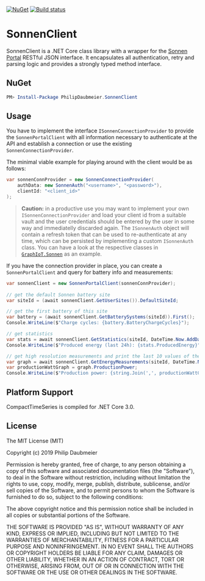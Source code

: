 ﻿[![NuGet](http://img.shields.io/nuget/v/PhilipDaubmeier.SonnenClient.svg?style=flat-square)](https://www.nuget.org/packages/PhilipDaubmeier.SonnenClient/)
[![Build status](https://ci.appveyor.com/api/projects/status/mj67oe2c9wfkv2ld/branch/master?svg=true)](https://ci.appveyor.com/project/philipdaubmeier/graphiot/branch/master)

# SonnenClient

SonnenClient is a .NET Core class library with a wrapper for the [Sonnen Portal](https://account.sonnen.de/) RESTful JSON interface. It encapsulates all authentication, retry and parsing logic and provides a strongly typed method interface.

## NuGet

```powershell
PM> Install-Package PhilipDaubmeier.SonnenClient
```

## Usage

You have to implement the interface `ISonnenConnectionProvider` to provide the `SonnenPortalClient` with all information necessary to authenticate at the API and establish a connection or use the existing `SonnenConnectionProvider`.

The minimal viable example for playing around with the client would be as follows:

```csharp
var sonnenConnProvider = new SonnenConnectionProvider(
    authData: new SonnenAuth("<username>", "<password>"),
    clientId: "<client_id>"
);
```

> **Caution:** in a productive use you may want to implement your own `ISonnenConnectionProvider` and load your client id from a suitable vault and the user credentials should be entered by the user in some way and immediatelly discarded again. The `ISonnenAuth` object will contain a refresh token that can be used to re-authenticate at any time, which can be persisted by implementing a custom `ISonnenAuth` class. You can have a look at the respective classes in [`GraphIoT.Sonnen`](../GraphIoT.Sonnen/Config) as an example.

If you have the connection provider in place, you can create a `SonnenPortalClient` and query for battery info and measurements:

```csharp
var sonnenClient = new SonnenPortalClient(sonnenConnProvider);
            
// get the default Sonnen battery site
var siteId = (await sonnenClient.GetUserSites()).DefaultSiteId;

// get the first battery of this site
var battery = (await sonnenClient.GetBatterySystems(siteId)).First();
Console.WriteLine($"Charge cycles: {battery.BatteryChargeCycles}");

// get statistics
var stats = await sonnenClient.GetStatistics(siteId, DateTime.Now.AddDays(-1), DateTime.Now);
Console.WriteLine($"Produced energy (last 24h): {stats.ProducedEnergy}");

// get high resolution measurements and print the last 10 values of the time series
var graph = await sonnenClient.GetEnergyMeasurements(siteId, DateTime.Now.AddDays(-1), DateTime.Now);
var productionWattGraph = graph.ProductionPower;
Console.WriteLine($"Production power: {string.Join(',', productionWattGraph.TakeLast(10))}");
```

## Platform Support

CompactTimeSeries is compiled for .NET Core 3.0.

## License

The MIT License (MIT)

Copyright (c) 2019 Philip Daubmeier

Permission is hereby granted, free of charge, to any person obtaining a copy
of this software and associated documentation files (the "Software"), to deal
in the Software without restriction, including without limitation the rights
to use, copy, modify, merge, publish, distribute, sublicense, and/or sell
copies of the Software, and to permit persons to whom the Software is
furnished to do so, subject to the following conditions:

The above copyright notice and this permission notice shall be included in all
copies or substantial portions of the Software.

THE SOFTWARE IS PROVIDED "AS IS", WITHOUT WARRANTY OF ANY KIND, EXPRESS OR
IMPLIED, INCLUDING BUT NOT LIMITED TO THE WARRANTIES OF MERCHANTABILITY,
FITNESS FOR A PARTICULAR PURPOSE AND NONINFRINGEMENT. IN NO EVENT SHALL THE
AUTHORS OR COPYRIGHT HOLDERS BE LIABLE FOR ANY CLAIM, DAMAGES OR OTHER
LIABILITY, WHETHER IN AN ACTION OF CONTRACT, TORT OR OTHERWISE, ARISING FROM,
OUT OF OR IN CONNECTION WITH THE SOFTWARE OR THE USE OR OTHER DEALINGS IN THE
SOFTWARE.
